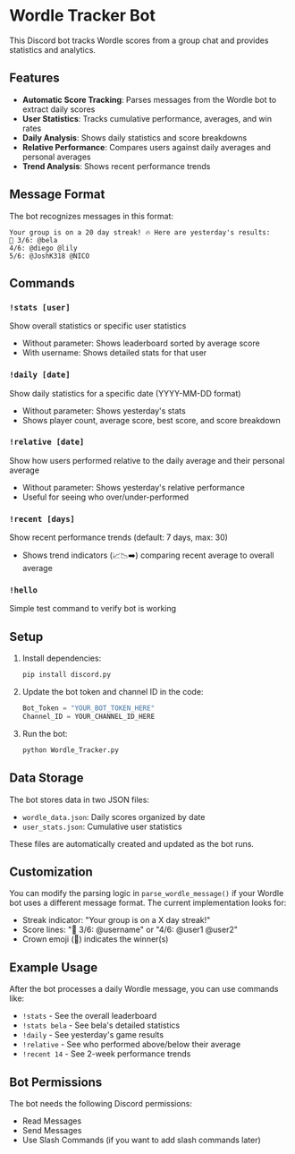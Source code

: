 # Wordle Tracker Bot

This Discord bot tracks Wordle scores from a group chat and provides statistics and analytics.

## Features

- **Automatic Score Tracking**: Parses messages from the Wordle bot to extract daily scores
- **User Statistics**: Tracks cumulative performance, averages, and win rates
- **Daily Analysis**: Shows daily statistics and score breakdowns
- **Relative Performance**: Compares users against daily averages and personal averages
- **Trend Analysis**: Shows recent performance trends

## Message Format

The bot recognizes messages in this format:
```
Your group is on a 20 day streak! 🔥 Here are yesterday's results:
👑 3/6: @bela
4/6: @diego @lily
5/6: @JoshK318 @NICO
```

## Commands

### `!stats [user]`
Show overall statistics or specific user statistics
- Without parameter: Shows leaderboard sorted by average score
- With username: Shows detailed stats for that user

### `!daily [date]`
Show daily statistics for a specific date (YYYY-MM-DD format)
- Without parameter: Shows yesterday's stats
- Shows player count, average score, best score, and score breakdown

### `!relative [date]`
Show how users performed relative to the daily average and their personal average
- Without parameter: Shows yesterday's relative performance
- Useful for seeing who over/under-performed

### `!recent [days]`
Show recent performance trends (default: 7 days, max: 30)
- Shows trend indicators (📈📉➡️) comparing recent average to overall average

### `!hello`
Simple test command to verify bot is working

## Setup

1. Install dependencies:
   ```bash
   pip install discord.py
   ```

2. Update the bot token and channel ID in the code:
   ```python
   Bot_Token = "YOUR_BOT_TOKEN_HERE"
   Channel_ID = YOUR_CHANNEL_ID_HERE
   ```

3. Run the bot:
   ```bash
   python Wordle_Tracker.py
   ```

## Data Storage

The bot stores data in two JSON files:
- `wordle_data.json`: Daily scores organized by date
- `user_stats.json`: Cumulative user statistics

These files are automatically created and updated as the bot runs.

## Customization

You can modify the parsing logic in `parse_wordle_message()` if your Wordle bot uses a different message format. The current implementation looks for:
- Streak indicator: "Your group is on a X day streak!"
- Score lines: "👑 3/6: @username" or "4/6: @user1 @user2"
- Crown emoji (👑) indicates the winner(s)

## Example Usage

After the bot processes a daily Wordle message, you can use commands like:

- `!stats` - See the overall leaderboard
- `!stats bela` - See bela's detailed statistics
- `!daily` - See yesterday's game results
- `!relative` - See who performed above/below their average
- `!recent 14` - See 2-week performance trends

## Bot Permissions

The bot needs the following Discord permissions:
- Read Messages
- Send Messages
- Use Slash Commands (if you want to add slash commands later)